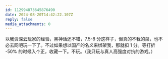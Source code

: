 ```yaml
---
id: 112994873645876490
date: 2024-08-20T14:42:22.107Z
reply: false
media_attachments: 0
---
```


以我资深云玩家的经验，黑神话还不错，7.5-8 分这样子，但真的不我的菜，也不必去网吧玩一下了。不过如果想以国产的名义来绑架我，那就扣 1 分。等打折 -50% 的时候入个正，收藏一下。不玩。（我只玩与真人高强度对抗的游戏。）

